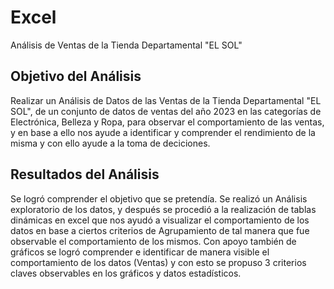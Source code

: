 # Excel

Análisis de Ventas de la Tienda Departamental "EL SOL"

## Objetivo del Análisis

Realizar un Análisis de Datos de las Ventas de la Tienda Departamental "EL SOL", de un conjunto de datos de ventas del año 2023 en las categorías
de Electrónica, Belleza y Ropa, para observar el comportamiento de las ventas, y en base a ello nos ayude a identificar y comprender el rendimiento
de la misma y con ello ayude a la toma de deciciones.

## Resultados del Análisis

Se logró comprender el objetivo que se pretendía.
Se realizó un Análisis exploratorio de los datos, y después se procedió a la realización de tablas dinámicas en excel que nos ayudó a visualizar
el comportamiento de los datos en base a ciertos criterios de Agrupamiento de tal manera que fue observable el comportamiento de los mismos.
Con apoyo también de gráficos se logró comprender e identificar de manera visible el comportamiento de los datos (Ventas) y con esto se propuso
3 criterios claves observables en los gráficos y datos estadísticos.

